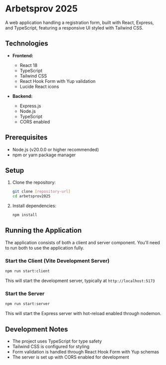 # Arbetsprov 2025

A web application handling a registration form, built with React, Express, and TypeScript, featuring a responsive UI styled with Tailwind CSS. 

## Technologies

- **Frontend:**
  - React 18
  - TypeScript
  - Tailwind CSS
  - React Hook Form with Yup validation
  - Lucide React icons

- **Backend:**
  - Express.js
  - Node.js
  - TypeScript
  - CORS enabled

## Prerequisites

- Node.js (v20.0.0 or higher recommended)
- npm or yarn package manager

## Setup

1. Clone the repository:
   ```bash
   git clone [repository-url]
   cd arbetsprov2025
   ```

2. Install dependencies:
   ```bash
   npm install
   ```

## Running the Application

The application consists of both a client and server component. You'll need to run both to use the application fully.

### Start the Client (Vite Development Server)
```bash
npm run start:client
```
This will start the development server, typically at `http://localhost:5173`

### Start the Server
```bash
npm run start:server
```
This will start the Express server with hot-reload enabled through nodemon.

## Development Notes

- The project uses TypeScript for type safety
- Tailwind CSS is configured for styling
- Form validation is handled through React Hook Form with Yup schemas
- The server is set up with CORS enabled for development

